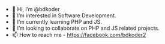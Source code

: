 - 👋 Hi, I’m @bdkoder
- 👀 I’m interested in Software Development.
- 🌱 I’m currently learning PHP and JS.
- 💞️ I’m looking to collaborate on PHP and JS related projects.
- 📫 How to reach me - https://facebook.com/bdkoder2

<!---
bdkoder/bdkoder is a ✨ special ✨ repository because its `README.md` (this file) appears on your GitHub profile.
You can click the Preview link to take a look at your changes.
--->
